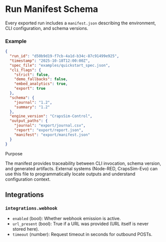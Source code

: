 # Run Manifest Schema

Every exported run includes a `manifest.json` describing the environment, CLI configuration, and schema versions.

### Example
```json
{
  "run_id": "d50b9d19-f7cb-4a1d-b34c-87c91499e925",
  "timestamp": "2025-10-18T12:00:00Z",
  "spec_file": "examples/quickstart_spec.json",
  "cli_flags": {
    "strict": false,
    "demo_fallbacks": false,
    "embed_analytics": true,
    "export": true
  },
  "schema": {
    "journal": "1.2",
    "summary": "1.2"
  },
  "engine_version": "CrapsSim-Control",
  "output_paths": {
    "journal": "export/journal.csv",
    "report": "export/report.json",
    "manifest": "export/manifest.json"
  }
}
```

Purpose

The manifest provides traceability between CLI invocation, schema version, and generated artifacts.
External systems (Node-RED, CrapsSim-Evo) can use this file to programmatically locate outputs and understand configuration context.

## Integrations

### `integrations.webhook`
- `enabled` (bool): Whether webhook emission is active.
- `url_present` (bool): True if a URL was provided (URL itself is never stored here).
- `timeout` (number): Request timeout in seconds for outbound POSTs.
